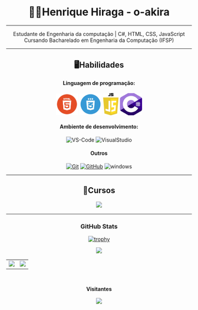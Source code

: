 <!--
**o-akira/o-akira** is a ✨ _special_ ✨ repository because its `README.md` (this file) appears on your GitHub profile.

Here are some ideas to get you started:

- 🔭 I’m currently working on ...
- 🌱 I’m currently learning ...
- 👯 I’m looking to collaborate on ...
- 🤔 I’m looking for help with ...
- 💬 Ask me about ...
- 📫 How to reach me: ...
- 😄 Pronouns: ...
- ⚡ Fun fact: ...
-->
<div align = "center">

# 🧑‍💻Henrique Hiraga - o-akira

---

Estudante de Engenharia da computação | C#, HTML, CSS, JavaScript
Cursando Bacharelado em Engenharia da Computação (IFSP)

---

## 🖥️Habilidades

#### Linguagem de programação:
<img src="https://github.com/o-akira/o-akira/blob/main/img/html.png" height="60"/>
<img src="https://github.com/o-akira/o-akira/blob/main/img/css.png" height="60"/>
<img src="https://github.com/o-akira/o-akira/blob/main/img/javascript.png" height="60"/>
<img src="https://github.com/o-akira/o-akira/blob/main/img/csharp.png" height="60"/>

#### Ambiente de desenvolvimento:
![VS-Code](https://img.shields.io/badge/VSCode-0078D4?style=for-the-badge&logo=visual%20studio%20code&logoColor=white)
![VisualStudio](https://img.shields.io/badge/Visual_Studio-5C2D91?style=for-the-badge&logo=visual%20studio&logoColor=white)

#### Outros
[![Git](https://img.shields.io/badge/Git-000?style=for-the-badge&logo=git&logoColor=E94D5F)](https://git-scm.com/doc)
[![GitHub](https://img.shields.io/badge/GitHub-000?style=for-the-badge&logo=github&logoColor=30A3DC)](https://docs.github.com/)
![windows](https://img.shields.io/badge/Windows-0078D6?style=for-the-badge&logo=windows&logoColor=white)

---

## 📖Cursos
[<img src="https://www.alura.com.br/assets/api/cursos/logica-programacao-mergulhe-programacao-javascript.svg" height="50"></a>](https://cursos.alura.com.br/certificate/e0cf051e-5db3-422f-aa81-eb34cccc979c?lang=pt_BR)

---

### GitHub Stats
[![trophy](https://github-profile-trophy.vercel.app/?username=o-akira&theme=onedark&no-frame=true&row=2&column=3)](https://github.com/ryo-ma/github-profile-trophy)

<img src="https://capsule-render.vercel.app/api?type=waving&color=gradient&height=130&width=200%&section=footer"/>

<table cellpadding="0">
  <tr style="padding: 0">
    <!-- GitHub Stats Card -->  
    <td valign="top"><img height="200" src="https://github-readme-stats.vercel.app/api?username=o-akira&show_icons=true&theme=radical#gh-dark-mode-only"/></td>
    <!-- GitHub Top Language Card -->
    <td valign="top"><img height="200" src="https://github-readme-stats.vercel.app/api/top-langs/?username=o-akira&layout=compact&theme=radical&custom_title=Languages"/></td>
  </tr>
</table>

<div align="center">
<br><p align="centre"><b>Visitantes</b></p>  
<p align="center"><img align="center" src="https://profile-counter.glitch.me/{o-akira}/count.svg" /></p> 
</div>
